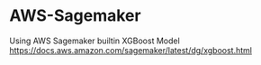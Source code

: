 # AWS-Sagemaker
Using AWS Sagemaker builtin XGBoost Model 
https://docs.aws.amazon.com/sagemaker/latest/dg/xgboost.html
